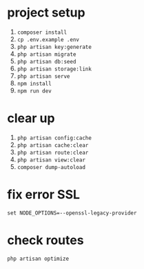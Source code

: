 # project setup
01. `composer install`
02. `cp .env.example .env`
03. `php artisan key:generate`
04. `php artisan migrate`
05. `php artisan db:seed`
06. `php artisan storage:link`
07. `php artisan serve`
08. `npm install`
09. `npm run dev`

# clear up
01. `php artisan config:cache`
02. `php artisan cache:clear`
03. `php artisan route:clear`
04. `php artisan view:clear`
05. `composer dump-autoload`

# fix error SSL
`set NODE_OPTIONS=--openssl-legacy-provider`

# check routes
`php artisan optimize`
